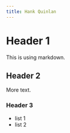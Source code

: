 ```yaml
---
title: Hank Quinlan
---
```

# Header 1
This is using markdown.
## Header 2
More text.
### Header 3
* list 1
* list 2